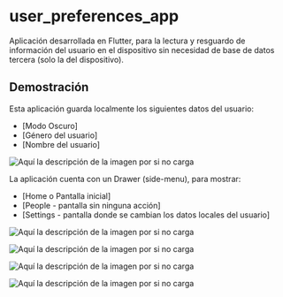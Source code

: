 # user_preferences_app

Aplicación desarrollada en Flutter, para la lectura y resguardo de información del usuario en el dispositivo sin necesidad de base de datos tercera (solo la del dispositivo).

## Demostración

Esta aplicación guarda localmente los siguientes datos del usuario:

- [Modo Oscuro]
- [Género del usuario]
- [Nombre del usuario]

![Aquí la descripción de la imagen por si no carga](https://raw.githubusercontent.com/Roberthrjr/user_preferences_app/master/assets/F01.png)

La aplicación cuenta con un Drawer (side-menu), para mostrar:

- [Home o Pantalla inicial]
- [People - pantalla sin ninguna acción]
- [Settings - pantalla donde se cambian los datos locales del usuario]

![Aquí la descripción de la imagen por si no carga](https://raw.githubusercontent.com/Roberthrjr/user_preferences_app/master/assets/F02.png)

![Aquí la descripción de la imagen por si no carga](https://raw.githubusercontent.com/Roberthrjr/user_preferences_app/master/assets/F01.png)

![Aquí la descripción de la imagen por si no carga](https://raw.githubusercontent.com/Roberthrjr/user_preferences_app/master/assets/F01.png)

![Aquí la descripción de la imagen por si no carga](https://raw.githubusercontent.com/Roberthrjr/user_preferences_app/master/assets/F01.png)
